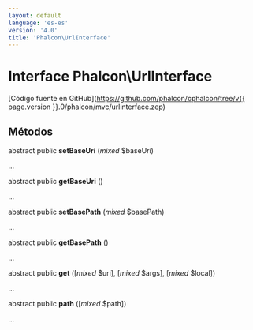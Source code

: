 ```yaml
---
layout: default
language: 'es-es'
version: '4.0'
title: 'Phalcon\UrlInterface'
---
```

# Interface **Phalcon\UrlInterface**

[Código fuente en GitHub](https://github.com/phalcon/cphalcon/tree/v{{ page.version }}.0/phalcon/mvc/urlinterface.zep)

## Métodos

abstract public **setBaseUri** (*mixed* $baseUri)

...

abstract public **getBaseUri** ()

...

abstract public **setBasePath** (*mixed* $basePath)

...

abstract public **getBasePath** ()

...

abstract public **get** ([*mixed* $uri], [*mixed* $args], [*mixed* $local])

...

abstract public **path** ([*mixed* $path])

...